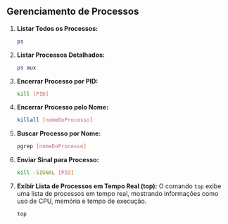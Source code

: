 ## **Gerenciamento de Processos**

1. **Listar Todos os Processos:**
    ```bash
    ps
    ```

2. **Listar Processos Detalhados:**
    ```bash
    ps aux
    ```

3. **Encerrar Processo por PID:**
    ```bash
    kill [PID]
    ```

4. **Encerrar Processo pelo Nome:**
    ```bash
    killall [nomeDoProcesso]
    ```

5. **Buscar Processo por Nome:**
    ```bash
    pgrep [nomeDoProcesso]
    ```

6. **Enviar Sinal para Processo:**
    ```bash
    kill -SIGNAL [PID]
    ```

7. **Exibir Lista de Processos em Tempo Real (top):**
    O comando `top` exibe uma lista de processos em tempo real, mostrando informações como uso de CPU, memória e tempo de execução.
    
    ```bash
    top
    ```